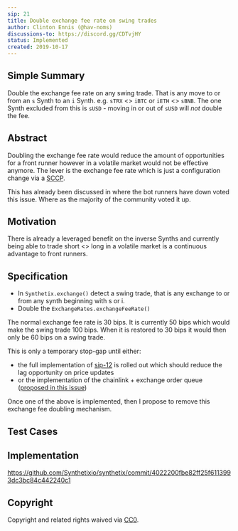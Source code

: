 ```yaml
---
sip: 21
title: Double exchange fee rate on swing trades
author: Clinton Ennis (@hav-noms)
discussions-to: https://discord.gg/CDTvjHY
status: Implemented
created: 2019-10-17
---
```


## Simple Summary

<!--"If you can't explain it simply, you don't understand it well enough." Provide a simplified and layman-accessible explanation of the SIP.-->

Double the exchange fee rate on any swing trade. That is any move to or from an `s` Synth to an `i` Synth. e.g. `sTRX` <> `iBTC` or `iETH` <> `sBNB`. The one Synth excluded from this is `sUSD` - moving in or out of `sUSD` will _not_ double the fee.

## Abstract

<!--A short (~200 word) description of the technical issue being addressed.-->

Doubling the exchange fee rate would reduce the amount of opportunities for a front runner however in a volatile market would not be effective anymore. The lever is the exchange fee rate which is just a configuration change via a [SCCP](https://sips.synthetix.io/all-sccp).

This has already been discussed in where the bot runners have down voted this issue. Where as the majority of the community voted it up.

## Motivation

<!--The motivation is critical for SIPs that want to change Synthetix. It should clearly explain why the existing protocol specification is inadequate to address the problem that the SIP solves. SIP submissions without sufficient motivation may be rejected outright.-->

There is already a leveraged benefit on the inverse Synths and currently being able to trade short <> long in a volatile market is a continuous advantage to front runners.

## Specification

<!--The technical specification should describe the syntax and semantics of any new feature.-->

- In `Synthetix.exchange()` detect a swing trade, that is any exchange to or from any synth beginning with s or i.
- Double the `ExchangeRates.exchangeFeeRate()`

The normal exchange fee rate is 30 bips. It is currently 50 bips which would make the swing trade 100 bips. When it is restored to 30 bips it would then only be 60 bips on a swing trade.

This is only a temporary stop-gap until either:

- the full implementation of [sip-12](./sip-12.md) is rolled out which should reduce the lag opportunity on price updates
- or the implementation of the chainlink + exchange order queue ([proposed in this issue](https://github.com/Synthetixio/synthetix/issues/298))

Once one of the above is implemented, then I propose to remove this exchange fee doubling mechanism.

## Test Cases

<!--Test cases for an implementation are mandatory for SIPs but can be included with the implementation..-->

## Implementation

<!--The implementations must be completed before any SIP is given status "Implemented", but it need not be completed before the SIP is "Approved". While there is merit to the approach of reaching consensus on the specification and rationale before writing code, the principle of "rough consensus and running code" is still useful when it comes to resolving many discussions of API details.-->

https://github.com/Synthetixio/synthetix/commit/4022200fbe82ff25f6113993dc3bc84c442240c1

## Copyright

Copyright and related rights waived via [CC0](https://creativecommons.org/publicdomain/zero/1.0/).
